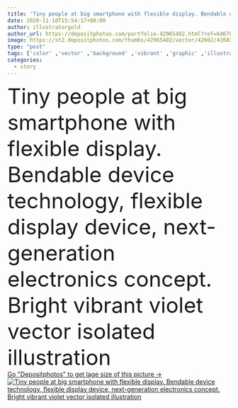 ```yaml
---
title: 'Tiny people at big smartphone with flexible display. Bendable device technology, flexible display device, next-generation electronics concept. Bright vibrant violet vector isolated illustration'
date: 2020-11-10T15:54:17+00:00
author: illustratorgold
author_url: https://depositphotos.com/portfolio-42965482.html?ref=64678756
image: https://st2.depositphotos.com/thumbs/42965482/vector/42602/426026592/api_thumb_450.jpg?forcejpeg=true
type: "post"
tags: ['color' ,'vector' ,'background' ,'vibrant' ,'graphic' ,'illustration' ,'design' ,'isolated' ,'bright' ,'people' ,'scene' ,'abstract' ,'vivid' ,'generation' ,'technology' ,'cartoon' ,'modern' ,'violet' ,'backdrop' ,'creative' ,'concept' ,'futuristic' ,'device' ,'display' ,'electronic' ,'digital' ,'electronics' ,'flat' ,'flexible' ,'drawing' ,'metaphor' ,'gradient' ,'trendy' ,'palette' ,'layout' ,'ultraviolet' ,'tiny' ,'innovation' ,'gadget' ,'story' ,'curved' ,'next' ,'flex' ,'smartphone' ,'neon' ,'elastic' ,'bendable' ,'narrative' ,'coherent' ,'infographic' ]
categories: 
  - story
---
```

<div aling="center">
            <font size="60"> Tiny people at big smartphone with flexible display. Bendable device technology, flexible display device, next-generation electronics concept. Bright vibrant violet vector isolated illustration</font>   
</div>
<div>
    <a href='https://st2.depositphotos.com/thumbs/42965482/vector/42602/426026592/api_thumb_450.jpg?forcejpeg=true?ref=64678756' target=_blank > Go "Depositphotos" to get lage size of this picture ->
        <img href='https://st2.depositphotos.com/thumbs/42965482/vector/42602/426026592/api_thumb_450.jpg?forcejpeg=true?ref=64678756' src='https://st2.depositphotos.com/42965482/42602/v/950/depositphotos_426026592-stock-illustration-tiny-people-big-smartphone-flexible.jpg?forcejpeg=true' alt='Tiny people at big smartphone with flexible display. Bendable device technology, flexible display device, next-generation electronics concept. Bright vibrant violet vector isolated illustration' >
    </a>
</div>
